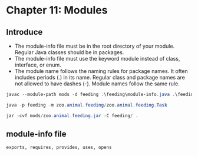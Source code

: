 # Chapter 11: Modules

## Introduce

- The module-info file must be in the root directory of your module.  Regular Java classes should be in packages.
- The module-info file must use the keyword module instead of class, interface, or enum.
- The module name follows the naming rules for package names. It often includes periods (.) in its name. Regular class and package names are not allowed to have dashes (-). Module names follow the same rule.

``` powershell
javac --module-path mods -d feeding .\feeding\module-info.java .\feeding\zoo\animal\feeding\Task.java

java -p feeding -m zoo.animal.feeding/zoo.animal.feeding.Task

jar -cvf mods/zoo.animal.feeding.jar -C feeding/ .
```

## module-info file

`exports, requires, provides, uses, opens`
